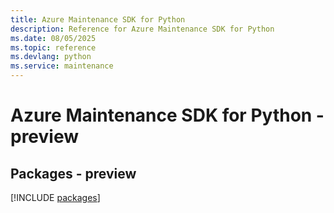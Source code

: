 ```yaml
---
title: Azure Maintenance SDK for Python
description: Reference for Azure Maintenance SDK for Python
ms.date: 08/05/2025
ms.topic: reference
ms.devlang: python
ms.service: maintenance
---
```

# Azure Maintenance SDK for Python - preview
## Packages - preview
[!INCLUDE [packages](maintenance-index.md)]